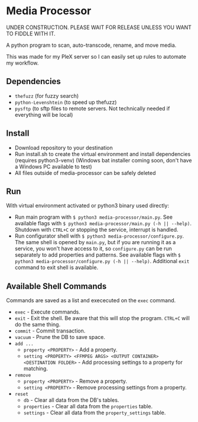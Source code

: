 # Media Processor

UNDER CONSTRUCTION. PLEASE WAIT FOR RELEASE UNLESS YOU WANT TO FIDDLE WITH IT.

A python program to scan, auto-transcode, rename, and move media.

This was made for my PleX server so I can easily set up rules to automate my workflow.

## Dependencies

* `thefuzz` (for fuzzy search)
* `python-Levenshtein` (to speed up thefuzz)
* `pysftp` (to sftp files to remote servers. Not technically needed if everything will be local)

## Install

* Download repository to your destination
* Run install.sh to create the virtual environment and install dependencies (requires python3-venv) (Windows bat installer coming soon, don't have a Windows PC available to test)
* All files outside of media-processor can be safely deleted

## Run

With virtual environment activated or python3 binary used directly:

* Run main program with `$ python3 media-processor/main.py`. See available flags with `$ python3 media-processor/main.py (-h || --help)`. Shutdown with `CTRL+C` or stopping the service, interrupt is handled.
* Run configurator shell with `$ python3 media-processor/configure.py`. The same shell is opened by `main.py`, but if you are running it as a service, you won't have access to it, so `configure.py` can be run separately to add properties and patterns. See available flags with `$ python3 media-processor/configure.py (-h || --help)`. Additional `exit` command to exit shell is available.

## Available Shell Commands

Commands are saved as a list and exececuted on the `exec` command.

* `exec` - Execute commands.
* `exit` - Exit the shell. Be aware that this will stop the program. `CTRL+C` will do the same thing.
* `commit` - Commit transaction.
* `vacuum` - Prune the DB to save space.
* `add ...`
  * `property <PROPERTY>` - Add a property.
  * `setting <PROPERTY> <FFMPEG ARGS> <OUTPUT CONTAINER> <DESTINATION FOLDER>` - Add processing settings to a property for matching.
* `remove`
  * `property <PROPERTY>` - Remove a property.
  * `setting <PROPERTY>` - Remove processing settings from a property.
* `reset`
  * `db` - Clear all data from the DB's tables.
  * `properties` - Clear all data from the `properties` table.
  * `settings` - Clear all data from the `property_settings` table.
